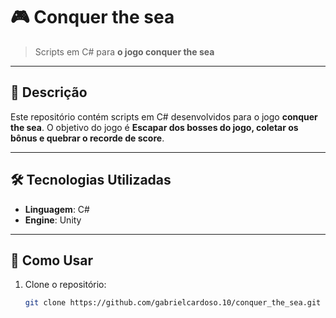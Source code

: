 # 🎮 **Conquer the sea**

> Scripts em C# para **o jogo conquer the sea**

---

## 📜 **Descrição**

Este repositório contém scripts em C# desenvolvidos para o jogo **conquer the sea**. O objetivo do jogo é **Escapar dos bosses do jogo, coletar os bônus e quebrar o recorde de score**.

---

## 🛠️ **Tecnologias Utilizadas**

- **Linguagem**: C#
- **Engine**: Unity 
  
---

## 🚀 **Como Usar**

1. Clone o repositório:
   ```bash
   git clone https://github.com/gabrielcardoso.10/conquer_the_sea.git
